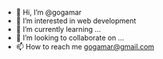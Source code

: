 - 👋 Hi, I’m @gogamar
- 👀 I’m interested in web development
- 🌱 I’m currently learning ...
- 💞️ I’m looking to collaborate on ...
- 📫 How to reach me gogamar@gmail.com

<!---
gogamar/gogamar is a ✨ special ✨ repository because its `README.md` (this file) appears on your GitHub profile.
You can click the Preview link to take a look at your changes.
--->
